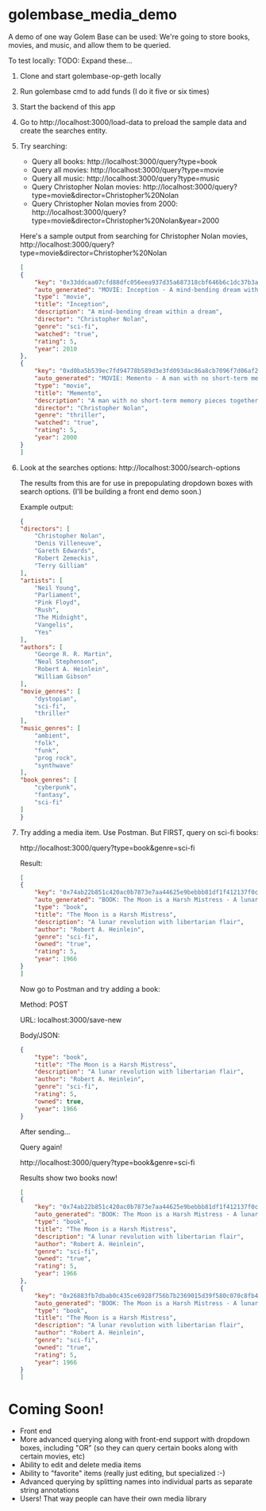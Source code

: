 # golembase_media_demo
A demo of one way Golem Base can be used: We're going to store books, movies, and music, and allow them to be queried.

To test locally: TODO: Expand these...

1. Clone and start golembase-op-geth locally

2. Run golembase cmd to add funds (I do it five or six times)

3. Start the backend of this app

4. Go to http://localhost:3000/load-data to preload the sample data and create the searches entity.

5. Try searching: 

	* Query all books: http://localhost:3000/query?type=book
	* Query all movies: http://localhost:3000/query?type=movie
	* Query all music: http://localhost:3000/query?type=music
	* Query Christopher Nolan movies: http://localhost:3000/query?type=movie&director=Christopher%20Nolan
	* Query Christopher Nolan movies from 2000: http://localhost:3000/query?type=movie&director=Christopher%20Nolan&year=2000

	Here's a sample output from searching for Christopher Nolan movies, http://localhost:3000/query?type=movie&director=Christopher%20Nolan

	```json
	[
	{
		"key": "0x33ddcaa07cfd88dfc056eea937d35a687318cbf646b6c1dc37b3afe2da22df60",
		"auto_generated": "MOVIE: Inception - A mind-bending dream within a dream",
		"type": "movie",
		"title": "Inception",
		"description": "A mind-bending dream within a dream",
		"director": "Christopher Nolan",
		"genre": "sci-fi",
		"watched": "true",
		"rating": 5,
		"year": 2010
	},
	{
		"key": "0xd0ba5b539ec7fd94778b589d3e3fd093dac86a8cb7096f7d06af29d2ae7a9b7d",
		"auto_generated": "MOVIE: Memento - A man with no short-term memory pieces together a murder",
		"type": "movie",
		"title": "Memento",
		"description": "A man with no short-term memory pieces together a murder",
		"director": "Christopher Nolan",
		"genre": "thriller",
		"watched": "true",
		"rating": 5,
		"year": 2000
	}
	]
	```

6. Look at the searches options: http://localhost:3000/search-options

	The results from this are for use in prepopulating dropdown boxes with search options. (I'll be building a front end demo soon.)

	Example output:

	```json
	{
	"directors": [
		"Christopher Nolan",
		"Denis Villeneuve",
		"Gareth Edwards",
		"Robert Zemeckis",
		"Terry Gilliam"
	],
	"artists": [
		"Neil Young",
		"Parliament",
		"Pink Floyd",
		"Rush",
		"The Midnight",
		"Vangelis",
		"Yes"
	],
	"authors": [
		"George R. R. Martin",
		"Neal Stephenson",
		"Robert A. Heinlein",
		"William Gibson"
	],
	"movie_genres": [
		"dystopian",
		"sci-fi",
		"thriller"
	],
	"music_genres": [
		"ambient",
		"folk",
		"funk",
		"prog rock",
		"synthwave"
	],
	"book_genres": [
		"cyberpunk",
		"fantasy",
		"sci-fi"
	]
	}
	```

7. Try adding a media item. Use Postman. But FIRST, query on sci-fi books:

	http://localhost:3000/query?type=book&genre=sci-fi

	Result:
	```json
	[
	{
		"key": "0x74ab22b851c420ac0b7873e7aa44625e9bebbb81df1f412137f0cdd832d92c53",
		"auto_generated": "BOOK: The Moon is a Harsh Mistress - A lunar revolution with libertarian flair",
		"type": "book",
		"title": "The Moon is a Harsh Mistress",
		"description": "A lunar revolution with libertarian flair",
		"author": "Robert A. Heinlein",
		"genre": "sci-fi",
		"owned": "true",
		"rating": 5,
		"year": 1966
	}
	]
	```

	Now go to Postman and try adding a book:

	Method: POST

	URL: localhost:3000/save-new

	Body/JSON:

	```json
	{
		"type": "book",
		"title": "The Moon is a Harsh Mistress",
		"description": "A lunar revolution with libertarian flair",
		"author": "Robert A. Heinlein",
		"genre": "sci-fi",
		"rating": 5,
		"owned": true,
		"year": 1966
	}
	```

	After sending...

	Query again!

	http://localhost:3000/query?type=book&genre=sci-fi

	Results show two books now!

	```json
	[
	{
		"key": "0x74ab22b851c420ac0b7873e7aa44625e9bebbb81df1f412137f0cdd832d92c53",
		"auto_generated": "BOOK: The Moon is a Harsh Mistress - A lunar revolution with libertarian flair",
		"type": "book",
		"title": "The Moon is a Harsh Mistress",
		"description": "A lunar revolution with libertarian flair",
		"author": "Robert A. Heinlein",
		"genre": "sci-fi",
		"owned": "true",
		"rating": 5,
		"year": 1966
	},
	{
		"key": "0x26883fb7dbab0c435ce6928f756b7b2369015d39f580c070c8fb4ad277d57082",
		"auto_generated": "BOOK: The Moon is a Harsh Mistress - A lunar revolution with libertarian flair",
		"type": "book",
		"title": "The Moon is a Harsh Mistress",
		"description": "A lunar revolution with libertarian flair",
		"author": "Robert A. Heinlein",
		"genre": "sci-fi",
		"owned": "true",
		"rating": 5,
		"year": 1966
	}
	]
	```

# Coming Soon!

* Front end
* More advanced querying along with front-end support with dropdown boxes, including "OR" (so they can query certain books along with certain movies, etc)
* Ability to edit and delete media items
* Ability to "favorite" items (really just editing, but specialized :-) 
* Advanced querying by splitting names into individual parts as separate string annotations
* Users! That way people can have their own media library

